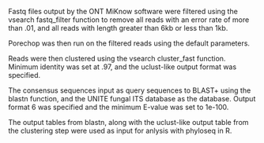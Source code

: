 Fastq files output by the ONT MiKnow software were filtered using the vsearch fastq_filter function to remove all reads with an error rate of more than .01, and all reads with length greater than 6kb or less than 1kb.

Porechop was then run on the filtered reads using the default parameters.

Reads were then clustered using the vsearch cluster_fast function. Minimum identity was set at .97, and the uclust-like output format was specified. 

The consensus sequences input as query sequences to BLAST+ using the blastn function, and the UNITE fungal ITS database as the database. Output format 6 was specified and the minimum E-value was set to 1e-100.

The output tables from blastn, along with the uclust-like output table from the clustering step were used as input for anlysis with phyloseq in R.
